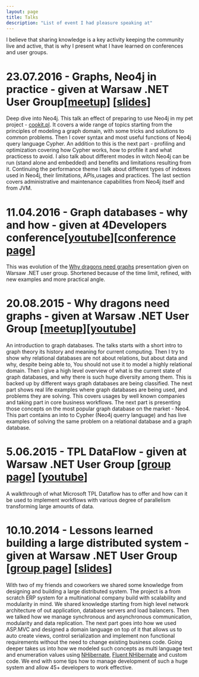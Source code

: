 ```yaml
---
layout: page
title: Talks
description: "List of event I had pleasure speaking at"
---
```


I believe that sharing knowledge is a key activity keeping the community live and active, that is why I present what I have learned on conferences and user groups.

# 23.07.2016 - Graphs, Neo4j in practice - given at Warsaw .NET User Group[[meetup](http://www.meetup.com/WG-NET/events/231937626/)] [[slides](indexoutofrange.com/presentations/PracticalNeo4j/index.html)]
   Deep dive into Neo4j. This talk an effect of preparing to use Neo4j in my pet project - [cookit.pl](http://cookit.pl). It covers a wide range of topics starting from the principles of modeling a graph domain, with some tricks and solutions to common problems. Then I cover syntax and most useful functions of Neo4j query language Cypher. An addition to this is the next part - profiling and optimization covering how Cypher works, how to profile it and what practicess to avoid. I also talk about different modes in witch Neo4j can be run (stand alone and embedded) and benefits and limitations resulting from it. Continuing the performance theme I talk about different types of indexes used in Neo4j, their limitations, APIs,usages and practices. 
   The last section covers administrative and maintenance capabilities from Neo4j itself and from JVM.      

# 11.04.2016 - Graph databases - why and how - given at 4Developers conference[[youtube](https://www.youtube.com/watch?v=ISKC25G1HCY)][[conference page]()]
   This was evolution of the [Why dragons need graphs](#whyDragonsNeedGraphs) presentation given on Warsaw .NET user group. Shortened because of the time limit, refined, with new examples and more practical angle.

# 20.08.2015 - <a name="whyDragonsNeedGraphs"></a> Why dragons need graphs - given at Warsaw .NET User Group [[meetup](http://www.meetup.com/WG-NET/events/224309541/)][[youtube](https://www.youtube.com/watch?v=Bo6uOQ-P25w)]
   An introduction to graph databases. The talks starts with a short intro to graph theory its history and meaning for current computing. Then I try to show why relational databases are not about relations, but about data and why, despite being able to, You should not use it to model a highly relational domain.
   Then I give a high level overview of what is the current state of graph databases, and why there is such huge diversity among them. This is backed up by different ways graph databases are being classified.
   The next part shows real life examples where graph databases are being used, and problems they are solving. This covers usages by well known companies and taking part in core business workflows.
   The next part is presenting those concepts on the most popular graph database on the market - Neo4. This part contains an into to Cypher (Neo4j querry language) and has live examples of solving the same problem on a relational database and a graph database.


# 5.06.2015 - TPL DataFlow - given at Warsaw .NET User Group [[group page](http://www.wg.net.pl/aktualnosci/zaproszeniena86spotkaniewgnet)] [[youtube](https://www.youtube.com/watch?v=PL4pkv6YAxg)]
   A walkthrough of what Microsoft TPL Dataflow has to offer and how can it be used to implement workflows with various degree of parallelism transforming large amounts of data.  


# 10.10.2014 - Lessons learned building a large distributed system - given at Warsaw .NET User Group [[group page](http://www.wg.net.pl/aktualnosci/zaproszeniena75spotkaniewgnet)] [[slides](https://www.slideshare.net/secret/Apdl1XQrrJ0acw)]
   With two of my friends and coworkers we shared some knowledge from designing and building a large distributed system. The project is a from scratch ERP system for a multinational company build with scalability and modularity in mind. We shared knowledge starting from high level network architecture of out application, database servers and load balancers. Then we talked how we manage synchronous and asynchronous communication, modularity and data replication. The next part goes into how we used ASP.MVC and designed a domain language on top of it that allows us to auto create views, control serialization and implement non functional requirements without the need to change existing business code. Going deeper takes us into how we modeled such concepts as multi language text and  enumeration values using [NHibernate](http://nhibernate.info/), [Fluent NHibernate](http://www.fluentnhibernate.org/) and custom code. We end with some tips how to manage development of such a huge system and allow 45+ developers to work effective.

